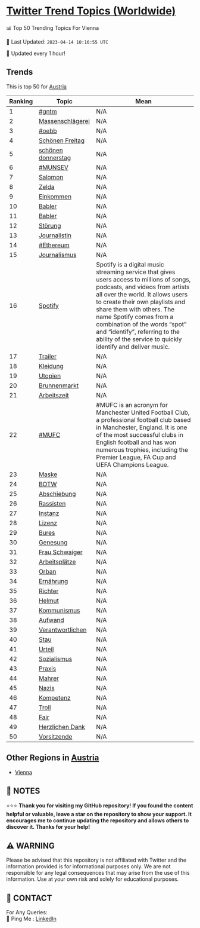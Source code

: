 [Twitter Trend Topics (Worldwide)](https://github.com/ErcinDedeoglu/Twitter-Trend-Topics)
==========


📊 Top 50 Trending Topics For Vienna

📆 Last Updated: `2023-04-14 10:16:55 UTC`

🔧 Updated every 1 hour!


## Trends

This is top 50 for [Austria](</Austria>)

| Ranking | Topic | Mean |
| ------- | ------------ | ------------ |
| 1 | [#gntm](http://twitter.com/search?q=%23gntm) | N/A |
| 2 | [Massenschlägerei](http://twitter.com/search?q=Massenschl%c3%a4gerei) | N/A |
| 3 | [#oebb](http://twitter.com/search?q=%23oebb) | N/A |
| 4 | [Schönen Freitag](http://twitter.com/search?q=Sch%c3%b6nen+Freitag) | N/A |
| 5 | [schönen donnerstag](http://twitter.com/search?q=sch%c3%b6nen+donnerstag) | N/A |
| 6 | [#MUNSEV](http://twitter.com/search?q=%23MUNSEV) | N/A |
| 7 | [Salomon](http://twitter.com/search?q=Salomon) | N/A |
| 8 | [Zelda](http://twitter.com/search?q=Zelda) | N/A |
| 9 | [Einkommen](http://twitter.com/search?q=Einkommen) | N/A |
| 10 | [Babler](http://twitter.com/search?q=Babler) | N/A |
| 11 | [Babler](http://twitter.com/search?q=Babler) | N/A |
| 12 | [Störung](http://twitter.com/search?q=St%c3%b6rung) | N/A |
| 13 | [Journalistin](http://twitter.com/search?q=Journalistin) | N/A |
| 14 | [#Ethereum](http://twitter.com/search?q=%23Ethereum) | N/A |
| 15 | [Journalismus](http://twitter.com/search?q=Journalismus) | N/A |
| 16 | [Spotify](http://twitter.com/search?q=Spotify) | Spotify is a digital music streaming service that gives users access to millions of songs, podcasts, and videos from artists all over the world. It allows users to create their own playlists and share them with others. The name Spotify comes from a combination of the words “spot” and “identify”, referring to the ability of the service to quickly identify and deliver music. |
| 17 | [Trailer](http://twitter.com/search?q=Trailer) | N/A |
| 18 | [Kleidung](http://twitter.com/search?q=Kleidung) | N/A |
| 19 | [Utopien](http://twitter.com/search?q=Utopien) | N/A |
| 20 | [Brunnenmarkt](http://twitter.com/search?q=Brunnenmarkt) | N/A |
| 21 | [Arbeitszeit](http://twitter.com/search?q=Arbeitszeit) | N/A |
| 22 | [#MUFC](http://twitter.com/search?q=%23MUFC) | #MUFC is an acronym for Manchester United Football Club, a professional football club based in Manchester, England. It is one of the most successful clubs in English football and has won numerous trophies, including the Premier League, FA Cup and UEFA Champions League. |
| 23 | [Maske](http://twitter.com/search?q=Maske) | N/A |
| 24 | [BOTW](http://twitter.com/search?q=BOTW) | N/A |
| 25 | [Abschiebung](http://twitter.com/search?q=Abschiebung) | N/A |
| 26 | [Rassisten](http://twitter.com/search?q=Rassisten) | N/A |
| 27 | [Instanz](http://twitter.com/search?q=Instanz) | N/A |
| 28 | [Lizenz](http://twitter.com/search?q=Lizenz) | N/A |
| 29 | [Bures](http://twitter.com/search?q=Bures) | N/A |
| 30 | [Genesung](http://twitter.com/search?q=Genesung) | N/A |
| 31 | [Frau Schwaiger](http://twitter.com/search?q=Frau+Schwaiger) | N/A |
| 32 | [Arbeitsplätze](http://twitter.com/search?q=Arbeitspl%c3%a4tze) | N/A |
| 33 | [Orban](http://twitter.com/search?q=Orban) | N/A |
| 34 | [Ernährung](http://twitter.com/search?q=Ern%c3%a4hrung) | N/A |
| 35 | [Richter](http://twitter.com/search?q=Richter) | N/A |
| 36 | [Helmut](http://twitter.com/search?q=Helmut) | N/A |
| 37 | [Kommunismus](http://twitter.com/search?q=Kommunismus) | N/A |
| 38 | [Aufwand](http://twitter.com/search?q=Aufwand) | N/A |
| 39 | [Verantwortlichen](http://twitter.com/search?q=Verantwortlichen) | N/A |
| 40 | [Stau](http://twitter.com/search?q=Stau) | N/A |
| 41 | [Urteil](http://twitter.com/search?q=Urteil) | N/A |
| 42 | [Sozialismus](http://twitter.com/search?q=Sozialismus) | N/A |
| 43 | [Praxis](http://twitter.com/search?q=Praxis) | N/A |
| 44 | [Mahrer](http://twitter.com/search?q=Mahrer) | N/A |
| 45 | [Nazis](http://twitter.com/search?q=Nazis) | N/A |
| 46 | [Kompetenz](http://twitter.com/search?q=Kompetenz) | N/A |
| 47 | [Troll](http://twitter.com/search?q=Troll) | N/A |
| 48 | [Fair](http://twitter.com/search?q=Fair) | N/A |
| 49 | [Herzlichen Dank](http://twitter.com/search?q=Herzlichen+Dank) | N/A |
| 50 | [Vorsitzende](http://twitter.com/search?q=Vorsitzende) | N/A |



## Other Regions in [Austria](</Austria>)

* [Vienna](</Austria/Vienna.md>)



## 📝 NOTES

⭐⭐⭐ **Thank you for visiting my GitHub repository! If you found the content helpful or valuable, leave a star on the repository to show your support. It encourages me to continue updating the repository and allows others to discover it. Thanks for your help!**


## ⚠️ WARNING

Please be advised that this repository is not affiliated with Twitter and the information provided is for informational purposes only. We are not responsible for any legal consequences that may arise from the use of this information. Use at your own risk and solely for educational purposes.


## 📨 CONTACT

 For Any Queries:  
            🏓 Ping Me : [LinkedIn](https://www.linkedin.com/in/ercindedeoglu/)

